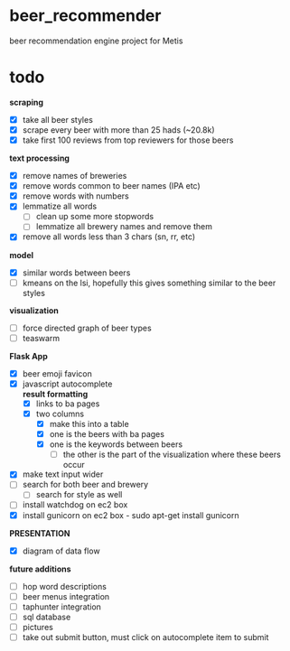 # beer_recommender
beer recommendation engine project for Metis

# todo  
**scraping**
- [x] take all beer styles  
- [x] scrape every beer with more than 25 hads (~20.8k)
- [x] take first 100 reviews from top reviewers for those beers  
  
**text processing**
- [x] remove names of breweries  
- [x] remove words common to beer names (IPA etc)  
- [x] remove words with numbers  
- [x] lemmatize all words  
	- [ ] clean up some more stopwords
	- [ ] lemmatize all brewery names and remove them
- [x] remove all words less than 3 chars (sn, rr, etc)  
  
**model**
- [x] similar words between beers  
- [ ] kmeans on the lsi, hopefully this gives something similar to the beer styles  
  
**visualization**
- [ ] force directed graph of beer types  
- [ ] teaswarm  
  
**Flask App**
- [x] beer emoji favicon  
- [x] javascript autocomplete  
	**result formatting**
	- [x] links to ba pages  
	- [x] two columns  
		- [x]  make this into a table  
		- [x] one is the beers with ba pages  
		- [x] one is the keywords between beers  
			- [ ] the other is the part of the visualization where these beers occur 
- [x] make text input wider  
- [ ] search for both beer and brewery 
	- [ ] search for style as well 
- [ ] install watchdog on ec2 box 
- [x] install gunicorn on ec2 box - sudo apt-get install gunicorn

**PRESENTATION**
- [x] diagram of data flow

**future additions**
- [ ] hop word descriptions  
- [ ] beer menus integration  
- [ ] taphunter integration  
- [ ] sql database
- [ ] pictures
- [ ] take out submit button, must click on autocomplete item to submit 
